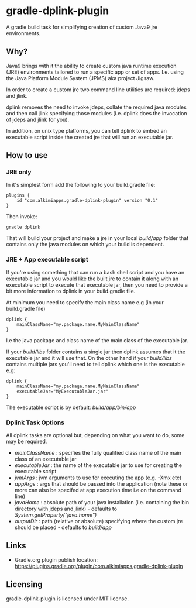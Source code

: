 # gradle-dplink-plugin

A gradle build task for simplifying creation of custom Java9 jre environments.

## Why?

Java9 brings with it the ability to create custom java runtime execution (JRE) environments tailored to run a specific
app or set of apps. I.e. using the Java Platform Module System (JPMS) aka project Jigsaw.

In order to create a custom jre two command line utilities are required: jdeps and jlink. 

dplink removes the need to invoke jdeps, collate the required java modules and then call jlink specifying those modules
(i.e. dplink does the invocation of jdeps and jlink for you). 

In addition, on unix type platforms, you can tell dplink to embed an executable script inside the created jre that will 
run an executable jar.

## How to use

### JRE only

In it's simplest form add the following to your build.gradle file:

    plugins {
        id "com.alkimiapps.gradle-dplink-plugin" version "0.1"
    }

Then invoke:

    gradle dplink
    
That will build your project and make a jre in your local _build/app_ folder that contains only the java modules on 
which your build is dependent.

### JRE + App executable script

If you're using something that can run a bash shell script and you have an executable jar and you would like the built 
jre to contain it along with an executable script to execute that executable jar, then you need to provide a bit more 
information to dplink in your build.gradle file.

At minimum you need to specify the main class name e.g (in your build.gradle file)

    dplink {
        mainClassName="my.package.name.MyMainClassName"
    }
    
I.e the java package and class name of the main class of the executable jar.

If your _build/libs_ folder contains a single jar then dplink assumes that it the executable jar and it will use that.
On the other hand if your _build/libs_  contains multiple jars you'll need to tell dplink which one is the executable
e.g:

    dplink {
        mainClassName="my.package.name.MyMainClassName"
        executableJar="MyExecutableJar.jar"
    }
    
The executable script is by default: _build/app/bin/app_

### Dplink Task Options

All dplink tasks are optional but, depending on what you want to do, some may be required.

- _mainClassName_ : specifies the fully qualified class name of the main class of an executable jar
- _executableJar_ : the name of the executable jar to use for creating the executable script
- _jvmArgs_ : jvm arguments to use for executing the app (e.g. -Xmx etc)
- _appArgs_ : args that should be passed into the application (note these or more can also be specifed at app execution time i.e on the command line)
- _javaHome_ : absolute path of your java installation (i.e. containing the bin directory with jdeps and jlink) - defaults to _System.getProperty("java.home")_
- _outputDir_ : path (relative or absolute) specifying where the custom jre should be placed - defaults to _build/app_


## Links

- Gradle.org plugin publish location: https://plugins.gradle.org/plugin/com.alkimiapps.gradle-dplink-plugin

## Licensing

gradle-dplink-plugin is licensed under MIT license.